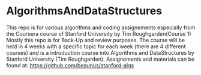 # AlgorithmsAndDataStructures
This repo is for various algorithms and coding assignements especially from the Coursera course of Stanford University by Tim Roughgarden(Course 1)
Mostly this repo is for Back-Up and review purposes.
The course will be held in 4 weeks with a specific topic for each week (there are 4 different courses) and is a introduction course into
Algorithms and DataStructures by Stanford University (Tim Roughgarden).
Assignements and materials can be found at: https://github.com/beaunus/stanford-algs
